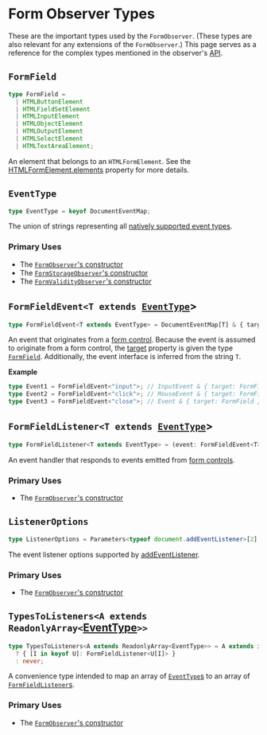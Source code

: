# Form Observer Types

These are the important types used by the `FormObserver`. (These types are also relevant for any extensions of the `FormObserver`.) This page serves as a reference for the complex types mentioned in the observer's [API](./README.md#api).

## `FormField`

```ts
type FormField =
  | HTMLButtonElement
  | HTMLFieldSetElement
  | HTMLInputElement
  | HTMLObjectElement
  | HTMLOutputElement
  | HTMLSelectElement
  | HTMLTextAreaElement;
```

An element that belongs to an `HTMLFormElement`. See the [HTMLFormElement.elements](https://developer.mozilla.org/en-US/docs/Web/API/HTMLFormElement/elements) property for more details.

## `EventType`

```ts
type EventType = keyof DocumentEventMap;
```

The union of strings representing all [natively supported event types](https://developer.mozilla.org/en-US/docs/Web/Events).

### Primary Uses

- The [`FormObserver`'s constructor](./README.md#constructor-formobservertypes-listeners-options)
- The [`FormStorageObserver`'s constructor](../form-storage-observer/README.md#constructor-formstorageobservertypes-options)
- The [`FormValidityObserver`'s constructor](../form-validity-observer/README.md#constructor-formvalidityobservertypes-options)

## `FormFieldEvent<T extends `[`EventType`](#eventtype)>

```ts
type FormFieldEvent<T extends EventType> = DocumentEventMap[T] & { target: FormField };
```

An event that originates from a [form control](https://developer.mozilla.org/en-US/docs/Web/API/HTMLFormElement/elements). Because the event is assumed to originate from a form control, the [target](https://developer.mozilla.org/en-US/docs/Web/API/Event/target) property is given the type [`FormField`](#formfield). Additionally, the event interface is inferred from the string `T`.

**Example**

```ts
type Event1 = FormFieldEvent<"input">; // InputEvent & { target: FormField }
type Event2 = FormFieldEvent<"click">; // MouseEvent & { target: FormField }
type Event3 = FormFieldEvent<"close">; // Event & { target: FormField }
```

## `FormFieldListener<T extends `[`EventType`](#eventtype)>

```ts
type FormFieldListener<T extends EventType> = (event: FormFieldEvent<T>) => unknown;
```

An event handler that responds to events emitted from [form controls](https://developer.mozilla.org/en-US/docs/Web/API/HTMLFormElement/elements).

### Primary Uses

- The [`FormObserver`'s constructor](./README.md#constructor-formobservertypes-listeners-options)

## `ListenerOptions`

```ts
type ListenerOptions = Parameters<typeof document.addEventListener>[2];
```

The event listener options supported by [addEventListener](https://developer.mozilla.org/en-US/docs/Web/API/EventTarget/addEventListener).

### Primary Uses

- The [`FormObserver`'s constructor](./README.md#constructor-formobservertypes-listeners-options)

## `TypesToListeners<A extends ReadonlyArray<`[EventType](#eventtype)`>>`

```ts
type TypesToListeners<A extends ReadonlyArray<EventType>> = A extends infer U extends ReadonlyArray<EventType>
  ? { [I in keyof U]: FormFieldListener<U[I]> }
  : never;
```

A convenience type intended to map an array of [`EventType`s](#eventtype) to an array of [`FormFieldListener`s](#formfieldlistenert-extends-eventtype).

### Primary Uses

- The [`FormObserver`'s constructor](./README.md#constructor-formobservertypes-listeners-options)

